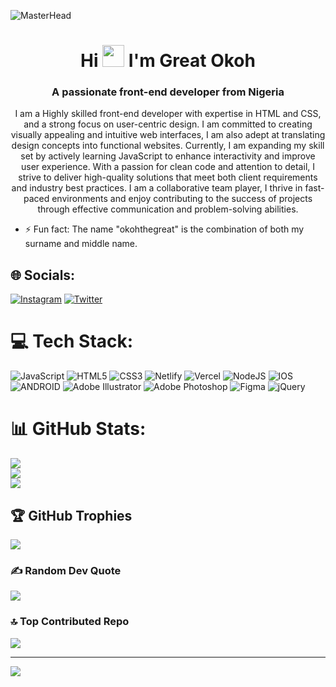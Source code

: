 ![MasterHead](https://1.bp.blogspot.com/-7A4WynwLsMw/XbBpCXG8fHI/AAAAAAAAMt4/uOa1bpLskYgrwGbllhSu2SDj_Mig8SXJQCLcBGAsYHQ/s1600/2000_600px.gif)
<h1 align="center"> Hi <img width ="35" src = "https://em-content.zobj.net/source/animated-noto-color-emoji/356/waving-hand_1f44b.gif"> I'm Great Okoh</h1>
<h3 align="center">A passionate front-end developer from Nigeria</h3>
<!-- <p align = "center">
  <img alt="Coding" width="600" src="https://camo.githubusercontent.com/40165a147c3dcea0fa1db780bb533fc5f98546ccfb9d5d05ddb2f429277f5348/68747470733a2f2f616e616c7974696373696e6469616d61672e636f6d2f77702d636f6e74656e742f75706c6f6164732f323031382f31322f646576656c6f7065722d6472696262626c652e676966">
</p> -->



<!--
**okohthegreat/okohthegreat** is a ✨ _special_ ✨ repository because its `README.md` (this file) appears on your GitHub profile.

Here are some ideas to get you started: -->
<p align="center"> I am a Highly skilled front-end developer with expertise in HTML and CSS, and a strong focus on user-centric design. I am committed to creating visually appealing and intuitive web interfaces, I am also adept at translating design concepts into functional websites. Currently, I am expanding my skill set by actively learning JavaScript to enhance interactivity and improve user experience. With a passion for clean code and attention to detail, I strive to deliver high-quality solutions that meet both client requirements and industry best practices. I am a collaborative team player, I thrive in fast-paced environments and enjoy contributing to the success of projects through effective communication and problem-solving abilities.</p>

- ⚡ Fun fact: The name "okohthegreat" is the combination of both my surname and middle name.



## 🌐 Socials:
[![Instagram](https://img.shields.io/badge/Instagram-%23E4405F.svg?logo=Instagram&logoColor=white)](https://instagram.com/okoh_thegreat) [![Twitter](https://img.shields.io/badge/Twitter-%231DA1F2.svg?logo=Twitter&logoColor=white)](https://twitter.com/okohthegreat) 

# 💻 Tech Stack:
![JavaScript](https://img.shields.io/badge/javascript-%23323330.svg?style=for-the-badge&logo=javascript&logoColor=%23F7DF1E) ![HTML5](https://img.shields.io/badge/html5-%23E34F26.svg?style=for-the-badge&logo=html5&logoColor=white) ![CSS3](https://img.shields.io/badge/css3-%231572B6.svg?style=for-the-badge&logo=css3&logoColor=white) ![Netlify](https://img.shields.io/badge/netlify-%23000000.svg?style=for-the-badge&logo=netlify&logoColor=#00C7B7) ![Vercel](https://img.shields.io/badge/vercel-%23000000.svg?style=for-the-badge&logo=vercel&logoColor=white) ![NodeJS](https://img.shields.io/badge/node.js-6DA55F?style=for-the-badge&logo=node.js&logoColor=white) ![IOS](https://img.shields.io/badge/IOS-%2320232a.svg?style=for-the-badge&logo=apple&logoColor=white) ![ANDROID](https://img.shields.io/badge/android-%2320232a.svg?style=for-the-badge&logo=android&logoColor=%a4c639) ![Adobe Illustrator](https://img.shields.io/badge/adobeillustrator-%23FF9A00.svg?style=for-the-badge&logo=adobeillustrator&logoColor=white) ![Adobe Photoshop](https://img.shields.io/badge/adobephotoshop-%2331A8FF.svg?style=for-the-badge&logo=adobephotoshop&logoColor=white) 	![Figma](https://img.shields.io/badge/figma-%23F24E1E.svg?style=for-the-badge&logo=figma&logoColor=white) ![jQuery](https://img.shields.io/badge/jquery-%230769AD.svg?style=for-the-badge&logo=jquery&logoColor=white)
# 📊 GitHub Stats:
![](https://github-readme-stats.vercel.app/api?username=okohthegreat&theme=calm&hide_border=true&include_all_commits=true&count_private=true)<br/>
![](https://github-readme-streak-stats.herokuapp.com/?user=okohthegreat&theme=calm&hide_border=true)<br/>
![](https://github-readme-stats.vercel.app/api/top-langs/?username=okohthegreat&theme=calm&hide_border=true&include_all_commits=true&count_private=true&layout=compact)

## 🏆 GitHub Trophies
![](https://github-profile-trophy.vercel.app/?username=okohthegreat&theme=onedark&no-frame=true&no-bg=false&margin-w=4)

### ✍️ Random Dev Quote
![](https://quotes-github-readme.vercel.app/api?type=horizontal&theme=radical)

### 🔝 Top Contributed Repo
![](https://github-contributor-stats.vercel.app/api?username=okohthegreat&limit=5&theme=onedark&combine_all_yearly_contributions=true)

---
[![](https://visitcount.itsvg.in/api?id=okohthegreat&icon=0&color=7)](https://visitcount.itsvg.in)

<!-- Proudly created with GPRM ( https://gprm.itsvg.in ) -->

<!-- Proudly created with GPRM ( https://gprm.itsvg.in ) -->
